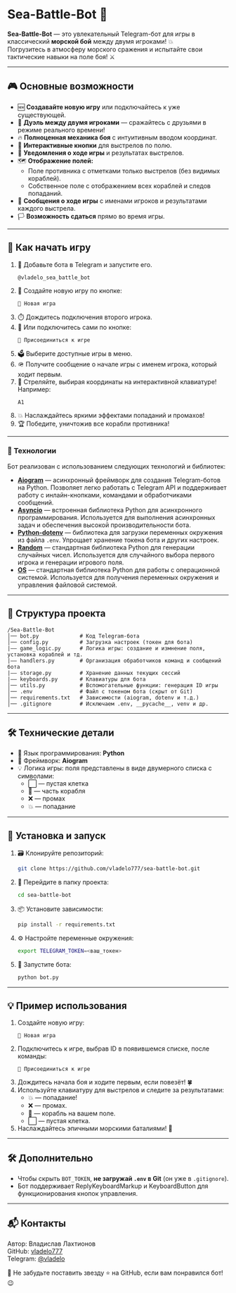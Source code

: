 
# **Sea-Battle-Bot** 🌊

**Sea-Battle-Bot** — это увлекательный Telegram-бот для игры в классический **морской бой** между двумя игроками! 💥  
Погрузитесь в атмосферу морского сражения и испытайте свои тактические навыки на поле боя! ⚔️

---

## 🎮 **Основные возможности**

- 🆕 **Создавайте новую игру** или подключайтесь к уже существующей.
- 👥 **Дуэль между двумя игроками** — сражайтесь с друзьями в режиме реального времени!
- 🔥 **Полноценная механика боя** с интуитивным вводом координат.
- 🎯 **Интерактивные кнопки** для выстрелов по полю.
- 📡 **Уведомления о ходе игры** и результатах выстрелов.
- 🗺️ **Отображение полей:**
  - Поле противника с отметками только выстрелов (без видимых кораблей).  
  - Собственное поле с отображением всех кораблей и следов попаданий.
- 📝 **Сообщения о ходе игры** с именами игроков и результатами каждого выстрела.
- 🏳️ **Возможность сдаться** прямо во время игры.

---

## 🚀 **Как начать игру**

1. 🔗 Добавьте бота в Telegram и запустите его.
   ```
   @vladelo_sea_battle_bot
   ```
2. 📝 Создайте новую игру по кнопке:
   ```
   🚀 Новая игра
   ```
3. ⏱️ Дождитесь подключения второго игрока.
4. 🛜 Или подключитесь сами по кнопке:
   ```
   📎 Присоединиться к игре
   ```
5. 🗳️ Выберите доступные игры в меню.
6. 🪖 Получите сообщение о начале игры с именем игрока, который ходит первым.
7. 🎯 Стреляйте, выбирая координаты на интерактивной клавиатуре! Например:
   ```
   А1
   ```
8. 💥 Наслаждайтесь яркими эффектами попаданий и промахов!  
9. 🏆 Победите, уничтожив все корабли противника!

---

### 🎯 Технологии

Бот реализован с использованием следующих технологий и библиотек:

- **[Aiogram](https://docs.aiogram.dev/)** — асинхронный фреймворк для создания Telegram-ботов на Python. Позволяет легко работать с Telegram API и поддерживает работу с инлайн-кнопками, командами и обработчиками сообщений.  
- **[Asyncio](https://docs.python.org/3/library/asyncio.html)** — встроенная библиотека Python для асинхронного программирования. Используется для выполнения асинхронных задач и обеспечения высокой производительности бота.  
- **[Python-dotenv](https://pypi.org/project/python-dotenv/)** — библиотека для загрузки переменных окружения из файла `.env`. Упрощает хранение токена бота и других настроек.  
- **[Random](https://docs.python.org/3/library/random.html)** — стандартная библиотека Python для генерации случайных чисел. Используется для случайного выбора первого игрока и генерации игрового поля.  
- **[OS](https://docs.python.org/3/library/os.html)** — стандартная библиотека Python для работы с операционной системой. Используется для получения переменных окружения и управления файловой системой.  

---

## 📂 **Структура проекта**  
```
/Sea-Battle-Bot
│── bot.py             # Код Telegram-бота
│── config.py          # Загрузка настроек (токен для бота)
|–– game_logic.py      # Логика игры: создание и измнение поля, установка кораблей и тд.
|–– handlers.py        # Организация обработчиков команд и сообщений бота
|–– storage.py         # Хранение данных текущих сессий
|–– keyboards.py       # Клавиатуры для бота
│── utils.py           # Вспомогательные функции: генерация ID игры
│── .env               # Файл с токеном бота (скрыт от Git)
│── requirements.txt   # Зависимости (aiogram, dotenv и т.д.)
│── .gitignore         # Исключаем .env, __pycache__, venv и др.
```

---

## 🛠️ **Технические детали**

- 🐍 Язык программирования: **Python**
- 🤖 Фреймворк: **Aiogram**
- 💡 Логика игры: поля представлены в виде двумерного списка с символами:
  - ⬜ — пустая клетка
  - 🚢 — часть корабля
  - ❌ — промах
  - 💥 — попадание

---

## 📝 **Установка и запуск**

1. 🗃️ Клонируйте репозиторий:
   ```bash
   git clone https://github.com/vladelo777/sea-battle-bot.git
   ```
2. 📂 Перейдите в папку проекта:
   ```bash
   cd sea-battle-bot
   ```
3. 📦 Установите зависимости:
   ```bash
   pip install -r requirements.txt
   ```
4. ⚙️ Настройте переменные окружения:
   ```bash
   export TELEGRAM_TOKEN=<ваш_токен>
   ```
5. 🚀 Запустите бота:
   ```bash
   python bot.py
   ```
   
---

## 💡 **Пример использования**

1. Создайте новую игру:
   ```
   🚀 Новая игра
   ```
2. Подключитесь к игре, выбрав ID в появившемся списке, после команды:
   ```
   📎 Присоединиться к игре
   ```
3. Дождитесь начала боя и ходите первым, если повезёт! 🍀
4. Используйте клавиатуру для выстрелов и следите за результатами:
   - 💥 — попадание!
   - ❌ — промах.
   - 🚢 — корабль на вашем поле.
   - ⬜ — пустая клетка.
5. Наслаждайтесь эпичными морскими баталиями! 🌊

---

## 🛠 **Дополнительно**  
- Чтобы скрыть `BOT_TOKEN`, **не загружай `.env` в Git** (он уже в `.gitignore`).  
- Бот поддерживает ReplyKeyboardMarkup и KeyboardButton для функционирования кнопок управления.

---

## 📬 **Контакты**

Автор: Владислав Лахтионов  
GitHub: [vladelo777](https://github.com/vladelo777)  
Telegram: [@vladelo](https://t.me/vladelo)  

💌 Не забудьте поставить звезду ⭐ на GitHub, если вам понравился бот! 😉
